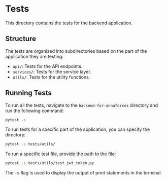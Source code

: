 # Tests

This directory contains the tests for the backend application.

## Structure

The tests are organized into subdirectories based on the part of the application they are testing:

- `api/`: Tests for the API endpoints.
- `services/`: Tests for the service layer.
- `utils/`: Tests for the utility functions.

## Running Tests

To run all the tests, navigate to the `backend-for-annaforces` directory and run the following command:

```bash
pytest -s
```

To run tests for a specific part of the application, you can specify the directory:

```bash
pytest -s tests/utils/
```

To run a specific test file, provide the path to the file:

```bash
pytest -s tests/utils/test_jwt_token.py
```

The `-s` flag is used to display the output of print statements in the terminal.
